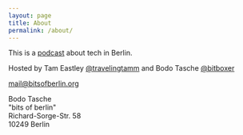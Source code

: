 ```yaml
---
layout: page
title: About
permalink: /about/
---
```


This is a [podcast](http://podwhat.org) about tech in Berlin.

Hosted by Tam Eastley [@travelingtamm](http://twitter.com/travelingtamm) 
and Bodo Tasche [@bitboxer](http://twitter.com/bitboxer)

[mail@bitsofberlin.org](mailto:mail@bitsofberlin.org)

Bodo Tasche    
"bits of berlin"    
Richard-Sorge-Str. 58    
10249 Berlin
